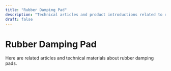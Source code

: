 ```yaml
---
title: "Rubber Damping Pad"
description: "Technical articles and product introductions related to rubber damping pads"
draft: false
---
```


# Rubber Damping Pad

Here are related articles and technical materials about rubber damping pads.